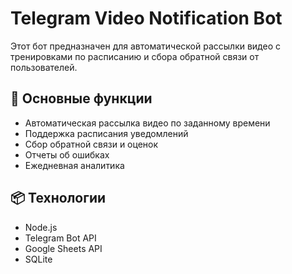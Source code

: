 # Telegram Video Notification Bot

Этот бот предназначен для автоматической рассылки видео с тренировками по расписанию и сбора обратной связи от пользователей.

## 🚀 Основные функции

- Автоматическая рассылка видео по заданному времени
- Поддержка расписания уведомлений
- Сбор обратной связи и оценок
- Отчеты об ошибках
- Ежедневная аналитика

## 📦 Технологии

- Node.js
- Telegram Bot API
- Google Sheets API
- SQLite

